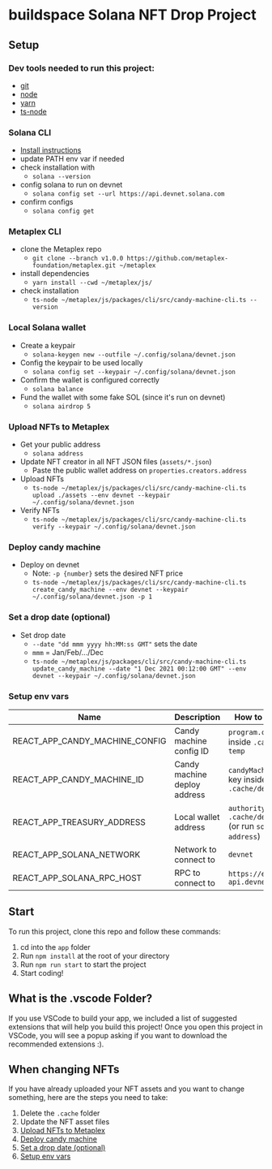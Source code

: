 # buildspace Solana NFT Drop Project

## Setup

### Dev tools needed to run this project:

- [git](https://git-scm.com/book/en/v2/Getting-Started-Installing-Git)
- [node](https://nodejs.org/en/download/)
- [yarn](https://classic.yarnpkg.com/lang/en/docs/install/#windows-stable)
- [ts-node](https://www.npmjs.com/package/ts-node#installation)

### Solana CLI

- [Install instructions](https://docs.solana.com/cli/install-solana-cli-tools#use-solanas-install-tool)
- update PATH env var if needed
- check installation with
  - `solana --version`
- config solana to run on devnet
  - `solana config set --url https://api.devnet.solana.com`
- confirm configs
  - `solana config get`

### Metaplex CLI

- clone the Metaplex repo
  - `git clone --branch v1.0.0 https://github.com/metaplex-foundation/metaplex.git ~/metaplex`
- install dependencies
  - `yarn install --cwd ~/metaplex/js/`
- check installation
  - `ts-node ~/metaplex/js/packages/cli/src/candy-machine-cli.ts --version`

### Local Solana wallet

- Create a keypair
  - `solana-keygen new --outfile ~/.config/solana/devnet.json`
- Config the keypair to be used locally
  - `solana config set --keypair ~/.config/solana/devnet.json`
- Confirm the wallet is configured correctly
  - `solana balance`
- Fund the wallet with some fake SOL (since it's run on devnet)
  - `solana airdrop 5`

### Upload NFTs to Metaplex

- Get your public address
  - `solana address`
- Update NFT creator in all NFT JSON files (`assets/*.json`)
  - Paste the public wallet address on `properties.creators.address`
- Upload NFTs
  - `ts-node ~/metaplex/js/packages/cli/src/candy-machine-cli.ts upload ./assets --env devnet --keypair ~/.config/solana/devnet.json`
- Verify NFTs
  - `ts-node ~/metaplex/js/packages/cli/src/candy-machine-cli.ts verify --keypair ~/.config/solana/devnet.json`

### Deploy candy machine

- Deploy on devnet
  - Note: `-p {number}` sets the desired NFT price
  - `ts-node ~/metaplex/js/packages/cli/src/candy-machine-cli.ts create_candy_machine --env devnet --keypair ~/.config/solana/devnet.json -p 1`

### Set a drop date (optional)

- Set drop date
  - `--date "dd mmm yyyy hh:MM:ss GMT"` sets the date
  - `mmm` = Jan/Feb/.../Dec
  - `ts-node ~/metaplex/js/packages/cli/src/candy-machine-cli.ts update_candy_machine --date "1 Dec 2021 00:12:00 GMT" --env devnet --keypair ~/.config/solana/devnet.json`

### Setup env vars

| Name                           | Description                  | How to find / value                                                   |
| ------------------------------ | ---------------------------- | --------------------------------------------------------------------- |
| REACT_APP_CANDY_MACHINE_CONFIG | Candy machine config ID      | `program.config` key inside `.cache/devnet-temp`                      |
| REACT_APP_CANDY_MACHINE_ID     | Candy machine deploy address | `candyMachineAddress` key inside `.cache/devnet-temp`                 |
| REACT_APP_TREASURY_ADDRESS     | Local wallet address         | `authority` key inside `.cache/devnet-temp` (or run `solana address`) |
| REACT_APP_SOLANA_NETWORK       | Network to connect to        | `devnet`                                                              |
| REACT_APP_SOLANA_RPC_HOST      | RPC to connect to            | `https://explorer-api.devnet.solana.com`                              |

## Start

To run this project, clone this repo and follow these commands:

1. cd into the `app` folder
2. Run `npm install` at the root of your directory
3. Run `npm run start` to start the project
4. Start coding!

## What is the .vscode Folder?

If you use VSCode to build your app, we included a list of suggested extensions that will help you build this project! Once you open this project in VSCode, you will see a popup asking if you want to download the recommended extensions :).

## When changing NFTs

If you have already uploaded your NFT assets and you want to change something, here are the steps you need to take:

1. Delete the `.cache` folder
2. Update the NFT asset files
3. [Upload NFTs to Metaplex](#upload-nfts-to-metaplex)
4. [Deploy candy machine](#deploy-candy-machine)
5. [Set a drop date (optional)](#set-a-drop-date-optional)
6. [Setup env vars](#setup-env-vars)
